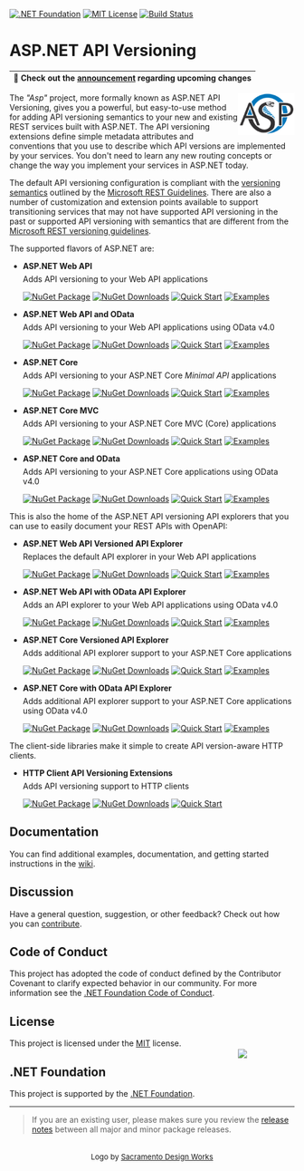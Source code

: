 [![.NET Foundation](https://img.shields.io/badge/.NET%20Foundation-blueviolet.svg)](https://dotnetfoundation.org/projects/aspnet-api-versioning)
[![MIT License](https://img.shields.io/github/license/dotnet/aspnet-api-versioning?color=%230b0&style=flat-square)](https://github.com/dotnet/aspnet-api-versioning/blob/main/LICENSE.txt)
[![Build Status](https://dev.azure.com/aspnet-api-versioning/build/_apis/build/status/dotnet.aspnet-api-versioning?branchName=main)](https://dev.azure.com/aspnet-api-versioning/build/_build/latest?definitionId=1&branchName=main)

# ASP.NET API Versioning

| :mega: Check out the [announcement](../../discussions/807) regarding upcoming changes |
|-|

<style>
 div.bullet {
   margin:-8px 0px 8px 0px
 }
</style>
<img align="right" width="100px" src="logo.svg" />

The _"Asp"_ project, more formally known as ASP.NET API Versioning, gives you a powerful, but easy-to-use method for
adding API versioning semantics to your new and existing REST services built with ASP.NET. The API versioning extensions
define simple metadata attributes and conventions that you use to describe which API versions are implemented by your
services. You don't need to learn any new routing concepts or change the way you implement your services in ASP.NET today.

The default API versioning configuration is compliant with the
[versioning semantics](https://github.com/Microsoft/api-guidelines/blob/master/Guidelines.md#12-versioning)
outlined by the [Microsoft REST Guidelines](https://github.com/Microsoft/api-guidelines). There are also a number
of customization and extension points available to support transitioning services that may not have supported API
versioning in the past or supported API versioning with semantics that are different from the
[Microsoft REST versioning guidelines](https://github.com/Microsoft/api-guidelines/blob/master/Guidelines.md#12-versioning).

The supported flavors of ASP.NET are:

* **ASP.NET Web API**
  <div class="bullet">Adds API versioning to your Web API applications</div>

  [![NuGet Package](https://img.shields.io/nuget/v/Asp.Versioning.WebApi.svg)](https://www.nuget.org/packages/Asp.Versioning.WebApi)
  [![NuGet Downloads](https://img.shields.io/nuget/dt/Asp.Versioning.WebApi.svg?color=green)](https://www.nuget.org/packages/Asp.Versioning.WebApi)
  [![Quick Start](https://img.shields.io/badge/quick-start-9B6CD1)](../../wiki/New-Services-Quick-Start#aspnet-web-api)
  [![Examples](https://img.shields.io/badge/example-code-2B91AF)](../../tree/main/examples/AspNet/WebApi)

* **ASP.NET Web API and OData**
  <div class="bullet">Adds API versioning to your Web API applications using OData v4.0</div>

  [![NuGet Package](https://img.shields.io/nuget/v/Asp.Versioning.WebApi.OData.svg)](https://www.nuget.org/packages/Asp.Versioning.WebApi.OData)
  [![NuGet Downloads](https://img.shields.io/nuget/dt/Asp.Versioning.WebApi.OData.svg?color=green)](https://www.nuget.org/packages/Asp.Versioning.WebApi.OData)
  [![Quick Start](https://img.shields.io/badge/quick-start-9B6CD1)](../../wiki/New-Services-Quick-Start#aspnet-web-api-with-odata-v40)
  [![Examples](https://img.shields.io/badge/example-code-2B91AF)](../../tree/main/examples/AspNet/OData)

* **ASP.NET Core**
  <div class="bullet">Adds API versioning to your ASP.NET Core <i>Minimal API</i> applications</div>

  [![NuGet Package](https://img.shields.io/nuget/v/Asp.Versioning.Http.Versioning.svg)](https://www.nuget.org/packages/Asp.Versioning.Http.Versioning)
  [![NuGet Downloads](https://img.shields.io/nuget/dt/Asp.Versioning.Http.svg?color=green)](https://www.nuget.org/packages/Asp.Versioning.Http.Versioning)
  [![Quick Start](https://img.shields.io/badge/quick-start-9B6CD1)](../../wiki/New-Services-Quick-Start#aspnet-core)
  [![Examples](https://img.shields.io/badge/example-code-2B91AF)](../../tree/main/examples/AspNetCore/WebApi)

* **ASP.NET Core MVC**
  <div class="bullet">Adds API versioning to your ASP.NET Core MVC (Core) applications</div>

  [![NuGet Package](https://img.shields.io/nuget/v/Asp.Versioning.Mvc.svg)](https://www.nuget.org/packages/Asp.Versioning.Mvc)
  [![NuGet Downloads](https://img.shields.io/nuget/dt/Asp.Versioning.Mvc.svg?color=green)](https://www.nuget.org/packages/Asp.Versioning.Mvc)
  [![Quick Start](https://img.shields.io/badge/quick-start-9B6CD1)](../../wiki/New-Services-Quick-Start#aspnet-core)
  [![Examples](https://img.shields.io/badge/example-code-2B91AF)](../../tree/main/examples/AspNetCore/WebApi)

* **ASP.NET Core and OData**
  <div class="bullet">Adds API versioning to your ASP.NET Core applications using OData v4.0</div>

  [![NuGet Package](https://img.shields.io/nuget/v/Asp.Versioning.OData.svg)](https://www.nuget.org/packages/Asp.Versioning.OData)
  [![NuGet Downloads](https://img.shields.io/nuget/dt/Asp.Versioning.OData.svg?color=green)](https://www.nuget.org/packages/Asp.Versioning.OData)
  [![Quick Start](https://img.shields.io/badge/quick-start-9B6CD1)](../../wiki/New-Services-Quick-Start#aspnet-core-with-odata-v40)
  [![Examples](https://img.shields.io/badge/example-code-2B91AF)](../../tree/main/examples/AspNetCore/OData)

This is also the home of the ASP.NET API versioning API explorers that you can use to easily document your REST APIs with OpenAPI:

* **ASP.NET Web API Versioned API Explorer**
  <div class="bullet">Replaces the default API explorer in your Web API applications</div>

  [![NuGet Package](https://img.shields.io/nuget/v/Asp.Versioning.WebApi.ApiExplorer.svg)](https://www.nuget.org/packages/Asp.Versioning.WebApi.ApiExplorer)
  [![NuGet Downloads](https://img.shields.io/nuget/dt/Asp.Versioning.WebApi.ApiExplorer.svg?color=green)](https://www.nuget.org/packages/Asp.Versioning.WebApi.ApiExplorer)
  [![Quick Start](https://img.shields.io/badge/quick-start-9B6CD1)](../../wiki/API-Documentation#aspnet-web-api)
  [![Examples](https://img.shields.io/badge/example-code-2B91AF)](../../tree/main/examples/AspNet/WebApi/OpenApiWebApiSample)

* **ASP.NET Web API with OData API Explorer**
  <div class="bullet">Adds an API explorer to your Web API applications using OData v4.0</div>

  [![NuGet Package](https://img.shields.io/nuget/v/Asp.Versioning.WebApi.OData.ApiExplorer.svg)](https://www.nuget.org/packages/Asp.Versioning.WebApi.OData.ApiExplorer)
  [![NuGet Downloads](https://img.shields.io/nuget/dt/Asp.Versioning.WebApi.OData.ApiExplorer.svg?color=green)](https://www.nuget.org/packages/Asp.Versioning.WebApi.OData.ApiExplorer)
  [![Quick Start](https://img.shields.io/badge/quick-start-9B6CD1)](../../wiki/API-Documentation#aspnet-web-api-with-odata)
  [![Examples](https://img.shields.io/badge/example-code-2B91AF)](../../tree/main/examples/AspNet/OData/OpenApiODataWebApiSample)

* **ASP.NET Core Versioned API Explorer**
  <div class="bullet">Adds additional API explorer support to your ASP.NET Core applications</div>

  [![NuGet Package](https://img.shields.io/nuget/v/Asp.Versioning.Mvc.ApiExplorer.svg)](https://www.nuget.org/packages/Asp.Versioning.Mvc.ApiExplorer)
  [![NuGet Downloads](https://img.shields.io/nuget/dt/Asp.Versioning.Mvc.ApiExplorer.svg?color=green)](https://www.nuget.org/packages/Asp.Versioning.Mvc.ApiExplorer)
  [![Quick Start](https://img.shields.io/badge/quick-start-9B6CD1)](../../wiki/API-Documentation#aspnet-core)
  [![Examples](https://img.shields.io/badge/example-code-2B91AF)](../../tree/main/examples/AspNetCore/WebApi/OpenApiSample)

* **ASP.NET Core with OData API Explorer**
  <div class="bullet">Adds additional API explorer support to your ASP.NET Core applications using OData v4.0</div>

  [![NuGet Package](https://img.shields.io/nuget/v/Asp.Versioning.OData.ApiExplorer.svg)](https://www.nuget.org/packages/Asp.Versioning.OData.ApiExplorer)
  [![NuGet Downloads](https://img.shields.io/nuget/dt/Asp.Versioning.OData.ApiExplorer.svg?color=green)](https://www.nuget.org/packages/Asp.Versioning.OData.ApiExplorer)
  [![Quick Start](https://img.shields.io/badge/quick-start-9B6CD1)](../../wiki/API-Documentation#aspnet-core-with-odata)
  [![Examples](https://img.shields.io/badge/example-code-2B91AF)](../../tree/main/examples/AspNetCore/OData/OpenApiODataSample)

The client-side libraries make it simple to create API version-aware HTTP clients.

* **HTTP Client API Versioning Extensions**
  <div class="bullet">Adds API versioning support to HTTP clients</div>

  [![NuGet Package](https://img.shields.io/nuget/v/Asp.Versioning.Http.Client.svg)](https://www.nuget.org/packages/Asp.Versioning.Http.Client)
  [![NuGet Downloads](https://img.shields.io/nuget/dt/Asp.Versioning.Http.Client.svg?color=green)](https://www.nuget.org/packages/Asp.Versioning.Http.Client)
  [![Quick Start](https://img.shields.io/badge/quick-start-9B6CD1)](../../wiki/API-Documentation#http-client)

## Documentation

You can find additional examples, documentation, and getting started instructions in the [wiki](../../wiki).

## Discussion

Have a general question, suggestion, or other feedback? Check out how you can [contribute](docs/CONTRIBUTING.md).

## Code of Conduct

This project has adopted the code of conduct defined by the Contributor Covenant to clarify expected behavior in our community.
For more information see the [.NET Foundation Code of Conduct](https://dotnetfoundation.org/code-of-conduct).

## License

This project is licensed under the [MIT](LICENSE.TXT) license.

## .NET Foundation

[<img align="right" width="100px" style="margin:-70px 0px 0px 0px" src="https://dotnetfoundation.org/img/logo_v4.svg" />](https://dotnetfoundation.org/projects/aspnet-api-versioning)
This project is supported by the [.NET Foundation](https://dotnetfoundation.org).

----
> If you are an existing user, please makes sure you review the [release notes](../../releases) between all major and minor package releases.

<footer style="text-align:center;margin-top:32px;font-size:small">Logo by <a href="https://sacramento-design.com" target="_blank">Sacramento Design Works</a></footer>